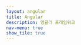 ```yaml
---
layout: angular  
title: Angular  
description: 앵귤러 프레임워크
nav-menu: true  
show_tile: true  
---
```

